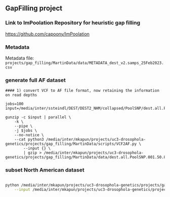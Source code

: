 ## GapFilling project

### Link to ImPoolation Repository for heuristic gap filling

https://github.com/capoony/ImPoolation

### Metadata

Metadata file: `projects/gap_filling/MartinData/data/METADATA_dest_v2.samps_25Feb2023.csv`

### generate full AF dataset

```
#### 1) convert VCF to AF file format, now retaining the information on read depths 

jobs=100
input=/media/inter/ssteindl/DEST/DEST2_NHM/collapsed/PoolSNP/dest.all.PoolSNP.001.50.8Jun2023.norep.AT_EScorrect.ann.vcf.gz

gunzip -c $input | parallel \
    -k \
    --pipe \
    -j $jobs \
    --no-notice \
    --cat python3 /media/inter/mkapun/projects/uc3-drosophola-genetics/projects/gap_filling/MartinData/scripts/VCF2AF.py \
        --input {} \
        | gzip > /media/inter/mkapun/projects/uc3-drosophola-genetics/projects/gap_filling/MartinData/data/dest.all.PoolSNP.001.50.8Jun2023.norep.AT_EScorrect.af.gz
```

### subset North American dataset

```bash

python /media/inter/mkapun/projects/uc3-drosophola-genetics/projects/gap_filling/MartinData/scripts/SubsetDataByMeta.py \
    --input /media/inter/mkapun/projects/uc3-drosophola-genetics/projects/gap_filling/MartinData/data/dest.all.PoolSNP.001.50.8Jun2023.norep.AT_EScorrect.af.gz \
    
```